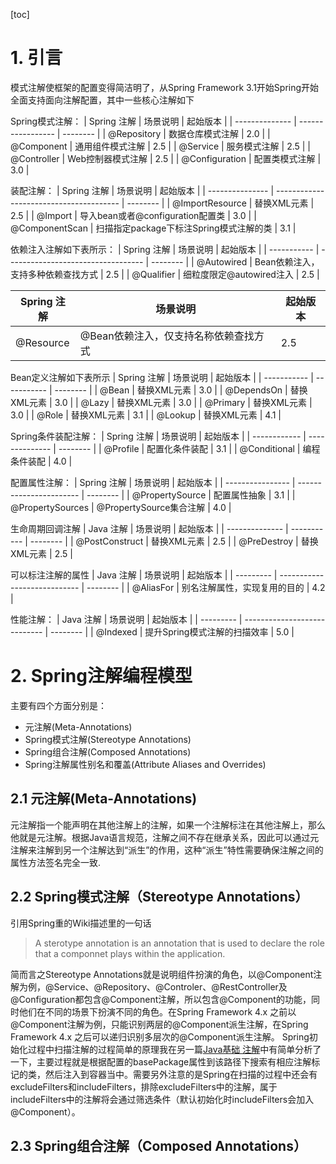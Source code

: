 [toc]
# 1. 引言
模式注解使框架的配置变得简洁明了，从Spring Framework 3.1开始Spring开始全面支持面向注解配置，其中一些核心注解如下

Spring模式注解：
 | Spring 注解    | 场景说明          | 起始版本 |
 | -------------- | ----------------- | -------- |
 | @Repository    | 数据仓库模式注解  | 2.0      |
 | @Component     | 通用组件模式注解  | 2.5      |
 | @Service       | 服务模式注解      | 2.5      |
 | @Controller    | Web控制器模式注解 | 2.5      |
 | @Configuration | 配置类模式注解    | 3.0      |

装配注解：
  | Spring 注解     | 场景说明                                | 起始版本 |
  | --------------- | --------------------------------------- | -------- |
  | @ImportResource | 替换XML元素<import>                     | 2.5      |
  | @Import         | 导入bean或者@configuration配置类        | 3.0      |
  | @ComponentScan  | 扫描指定package下标注Spring模式注解的类 | 3.1      |

依赖注入注解如下表所示：
 | Spring 注解 | 场景说明                           | 起始版本 |
 | ----------- | ---------------------------------- | -------- |
 | @Autowired  | Bean依赖注入，支持多种依赖查找方式 | 2.5      |
 | @Qualifier  | 细粒度限定@autowired注入           | 2.5      |

  | Spring 注解 | 场景说明                              | 起始版本 |
  | ----------- | ------------------------------------- | -------- |
  | @Resource   | @Bean依赖注入，仅支持名称依赖查找方式 | 2.5      |

  Bean定义注解如下表所示
   | Spring 注解 | 场景说明    | 起始版本 |
   | ----------- | ----------- | -------- |
   | @Bean       | 替换XML元素 | 3.0      |
   | @DependsOn  | 替换XML元素 | 3.0      |
   | @Lazy       | 替换XML元素 | 3.0      |
   | @Primary    | 替换XML元素 | 3.0      |
   | @Role       | 替换XML元素 | 3.1      |
   | @Lookup     | 替换XML元素 | 4.1      |
   
   Spring条件装配注解：
   | Spring 注解  | 场景说明       | 起始版本 |
   | ------------ | -------------- | -------- |
   | @Profile     | 配置化条件装配 | 3.1      |
   | @Conditional | 编程条件装配   | 4.0      |

   配置属性注解：
   | Spring 注解      | 场景说明                | 起始版本 |
   | ---------------- | ----------------------- | -------- |
   | @PropertySource  | 配置属性抽象            | 3.1      |
   | @PropertySources | @PropertySource集合注解 | 4.0      |

   生命周期回调注解
   | Java 注解      | 场景说明    | 起始版本 |
   | -------------- | ----------- | -------- |
   | @PostConstruct | 替换XML元素 | 2.5      |
   | @PreDestroy    | 替换XML元素 | 2.5      |

   可以标注注解的属性
   | Java 注解 | 场景说明                     | 起始版本 |
   | --------- | ---------------------------- | -------- |
   | @AliasFor | 别名注解属性，实现复用的目的 | 4.2      |

   性能注解：
| Java 注解 | 场景说明                     | 起始版本 |
| --------- | ---------------------------- | -------- |
| @Indexed  | 提升Spring模式注解的扫描效率 | 5.0      |

# 2. Spring注解编程模型
主要有四个方面分别是：
- 元注解(Meta-Annotations)
- Spring模式注解(Stereotype Annotations)
- Spring组合注解(Composed Annotations)
- Spring注解属性别名和覆盖(Attribute Aliases and Overrides)
## 2.1 元注解(Meta-Annotations)
元注解指一个能声明在其他注解上的注解，如果一个注解标注在其他注解上，那么他就是元注解。根据Java语言规范，注解之间不存在继承关系，因此可以通过元注解来注解到另一个注解达到“派生”的作用，这种“派生”特性需要确保注解之间的属性方法签名完全一致.
## 2.2 Spring模式注解（Stereotype Annotations）
引用Spring重的Wiki描述里的一句话
>A sterotype annotation is an annotation that is used to declare the role that a componnet plays within the application.

简而言之Stereotype Annotations就是说明组件扮演的角色，以@Component注解为例，@Service、@Repository、@Controler、@RestController及@Configuration都包含@Component注解，所以包含@Component的功能，同时他们在不同的场景下扮演不同的角色。在Spring Framework 4.x 之前以@Component注解为例，只能识别两层的@Component派生注解，在Spring Framework 4.x 之后可以递归识别多层次的@Component派生注解。
Spring初始化过程中扫描注解的过程简单的原理我在另一篇[Java基础 注解](https://blog.csdn.net/qq_39385118/article/details/99975996#5_Spring_357)中有简单分析了一下，主要过程就是根据配置的basePackage属性到该路径下搜索有相应注解标记的类，然后注入到容器当中。需要另外注意的是Spring在扫描的过程中还会有excludeFilters和includeFilters，排除excludeFilters中的注解，属于includeFilters中的注解将会通过筛选条件（默认初始化时includeFilters会加入@Component）。
## 2.3 Spring组合注解（Composed Annotations）

   



   







